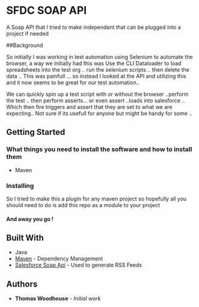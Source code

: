 # SFDC SOAP API

A Soap API that I tried to make independant that can be plugged into a project if needed 

##Background

So initially I was working in test automation using Selenium to automate the browser, a way we initially had this was 
Use the CLI Dataloader to load spreadsheets into the test org .. run the selenium scripts .. then delete the data .. 
This was painfull ... so instead I looked at the API and utilizing this and it now seems to be great for our test automation.. 

We can quickly spin up a test script with or without the browser ..perform the test .. then perform asserts... or even assert ..loads into salesforce .. 
Which then fire triggers and assert that they are set to what we are expecting.. Not sure if its usefull for anyone but might be handy for some .. 

## Getting Started

### What things you need to install the software and how to install them

* Maven 


### Installing

So I tried to make this a plugin for any maven project so hopefully all you should need to do is add this repo as a module to your project 

#### And away you go !





## Built With

* Java
* [Maven](https://maven.apache.org/) - Dependency Management
* [Salesforce Soap Api](https://developer.salesforce.com/docs/atlas.en-us.api.meta/api/) - Used to generate RSS Feeds


## Authors

* **Thomas Woodhouse** - *Initial work*





